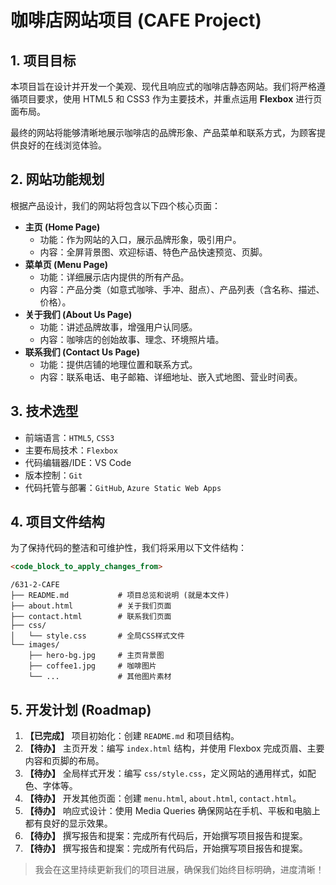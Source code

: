 # 咖啡店网站项目 (CAFE Project)

## 1. 项目目标

本项目旨在设计并开发一个美观、现代且响应式的咖啡店静态网站。我们将严格遵循项目要求，使用 HTML5 和 CSS3 作为主要技术，并重点运用 **Flexbox** 进行页面布局。

最终的网站将能够清晰地展示咖啡店的品牌形象、产品菜单和联系方式，为顾客提供良好的在线浏览体验。

## 2. 网站功能规划

根据产品设计，我们的网站将包含以下四个核心页面：

*   **主页 (Home Page)**
    *   功能：作为网站的入口，展示品牌形象，吸引用户。
    *   内容：全屏背景图、欢迎标语、特色产品快速预览、页脚。
*   **菜单页 (Menu Page)**
    *   功能：详细展示店内提供的所有产品。
    *   内容：产品分类（如意式咖啡、手冲、甜点）、产品列表（含名称、描述、价格）。
*   **关于我们 (About Us Page)**
    *   功能：讲述品牌故事，增强用户认同感。
    *   内容：咖啡店的创始故事、理念、环境照片墙。
*   **联系我们 (Contact Us Page)**
    *   功能：提供店铺的地理位置和联系方式。
    *   内容：联系电话、电子邮箱、详细地址、嵌入式地图、营业时间表。

## 3. 技术选型

*   前端语言：`HTML5`, `CSS3`
*   主要布局技术：`Flexbox`
*   代码编辑器/IDE：VS Code
*   版本控制：`Git`
*   代码托管与部署：`GitHub`, `Azure Static Web Apps`

## 4. 项目文件结构

为了保持代码的整洁和可维护性，我们将采用以下文件结构：

```markdown:README.md
<code_block_to_apply_changes_from>
```
```
/631-2-CAFE
├── README.md           # 项目总览和说明 (就是本文件)
├── about.html          # 关于我们页面
├── contact.html        # 联系我们页面
├── css/
│   └── style.css       # 全局CSS样式文件
└── images/
    ├── hero-bg.jpg     # 主页背景图
    ├── coffee1.jpg     # 咖啡图片
    └── ...             # 其他图片素材
```

## 5. 开发计划 (Roadmap)

1.  **【已完成】** 项目初始化：创建 `README.md` 和项目结构。
2.  **【待办】**  主页开发：编写 `index.html` 结构，并使用 Flexbox 完成页眉、主要内容和页脚的布局。
3.  **【待办】**  全局样式开发：编写 `css/style.css`，定义网站的通用样式，如配色、字体等。
4.  **【待办】**  开发其他页面：创建 `menu.html`, `about.html`, `contact.html`。
5.  **【待办】**  响应式设计：使用 Media Queries 确保网站在手机、平板和电脑上都有良好的显示效果。
6.  **【待办】**  撰写报告和提案：完成所有代码后，开始撰写项目报告和提案。
6.  **【待办】**  撰写报告和提案：完成所有代码后，开始撰写项目报告和提案。

> 我会在这里持续更新我们的项目进展，确保我们始终目标明确，进度清晰！ 